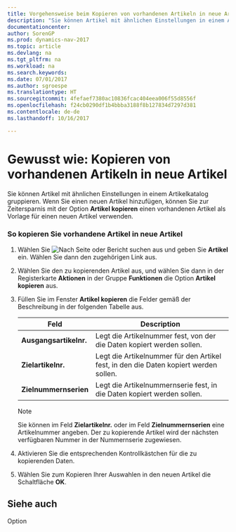 ```yaml
---
title: Vorgehensweise beim Kopieren von vorhandenen Artikeln in neue Artikel
description: "Sie können Artikel mit ähnlichen Einstellungen in einem Artikelkatalog gruppieren. Wenn Sie einen neuen Artikel hinzufügen, können Sie zur Zeitersparnis mit der Option **Artikel kopieren** einen vorhandenen Artikel als Vorlage für einen neuen Artikel verwenden."
documentationcenter: 
author: SorenGP
ms.prod: dynamics-nav-2017
ms.topic: article
ms.devlang: na
ms.tgt_pltfrm: na
ms.workload: na
ms.search.keywords: 
ms.date: 07/01/2017
ms.author: sgroespe
ms.translationtype: HT
ms.sourcegitcommit: 4fefaef7380ac10836fcac404eea006f55d8556f
ms.openlocfilehash: f24cb0290df1b4bbba3188f8b127834d7297d381
ms.contentlocale: de-de
ms.lasthandoff: 10/16/2017

---
```

# <a name="how-to-copy-existing-items-to-new-items"></a>Gewusst wie: Kopieren von vorhandenen Artikeln in neue Artikel
Sie können Artikel mit ähnlichen Einstellungen in einem Artikelkatalog gruppieren. Wenn Sie einen neuen Artikel hinzufügen, können Sie zur Zeitersparnis mit der Option **Artikel kopieren** einen vorhandenen Artikel als Vorlage für einen neuen Artikel verwenden.  
  
### <a name="to-copy-existing-items-to-new-items"></a>So kopieren Sie vorhandene Artikel in neue Artikel  
  
1.  Wählen Sie ![Nach Seite oder Bericht suchen](media/ui-search/search_small.png "Symbol nach Seite oder Bericht suchen") aus und geben Sie **Artikel** ein. Wählen Sie dann den zugehörigen Link aus.  
  
2.  Wählen Sie den zu kopierenden Artikel aus, und wählen Sie dann in der Registerkarte **Aktionen** in der Gruppe **Funktionen** die Option **Artikel kopieren** aus.  
  
3.  Füllen Sie im Fenster **Artikel kopieren** die Felder gemäß der Beschreibung in der folgenden Tabelle aus.  
  
    |Feld|Description|  
    |---------------------------------|---------------------------------------|  
    |**Ausgangsartikelnr.**|Legt die Artikelnummer fest, von der die Daten kopiert werden sollen.|  
    |**Zielartikelnr.**|Legt die Artikelnummer für den Artikel fest, in den die Daten kopiert werden sollen.|  
    |**Zielnummernserien**|Legt die Artikelnummernserie fest, in die Daten kopiert werden sollen.|  
  
    > [!NOTE]  
    >  Sie können im Feld **Zielartikelnr.** oder im Feld **Zielnummernserien** eine Artikelnummer angeben. Der zu kopierende Artikel wird der nächsten verfügbaren Nummer in der Nummernserie zugewiesen.  
  
4.  Aktivieren Sie die entsprechenden Kontrollkästchen für die zu kopierenden Daten.  
  
5.  Wählen Sie zum Kopieren Ihrer Auswahlen in den neuen Artikel die Schaltfläche **OK**.  
  
## <a name="see-also"></a>Siehe auch  
 Option
